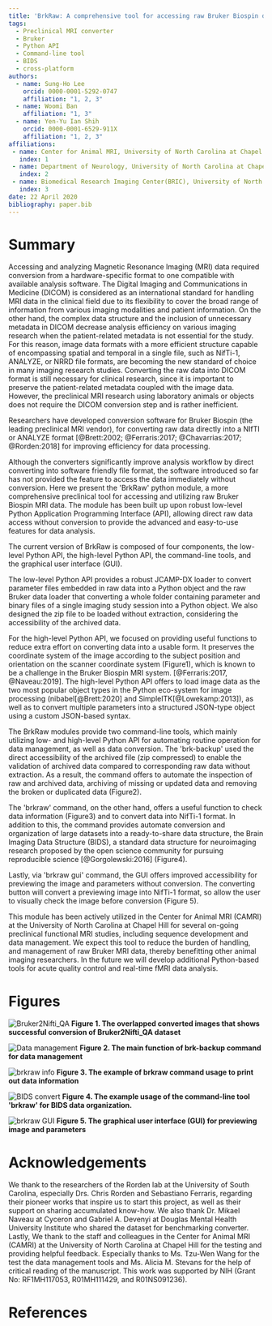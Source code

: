 ```yaml
---
title: 'BrkRaw: A comprehensive tool for accessing raw Bruker Biospin data'
tags:
  - Preclinical MRI converter
  - Bruker
  - Python API
  - Command-line tool
  - BIDS
  - cross-platform
authors:
  - name: Sung-Ho Lee
    orcid: 0000-0001-5292-0747
    affiliation: "1, 2, 3"
  - name: Woomi Ban
    affiliation: "1, 3"
  - name: Yen-Yu Ian Shih
    orcid: 0000-0001-6529-911X
    affiliation: "1, 2, 3"
affiliations:
 - name: Center for Animal MRI, University of North Carolina at Chapel Hill
   index: 1
 - name: Department of Neurology, University of North Carolina at Chapel Hill
   index: 2
 - name: Biomedical Research Imaging Center(BRIC), University of North Carolina at Chapel Hill 
   index: 3
date: 22 April 2020
bibliography: paper.bib
---
```


# Summary
Accessing and analyzing Magnetic Resonance Imaging (MRI) data required conversion from a hardware-specific format 
to one compatible with available analysis software. The Digital Imaging and Communications in Medicine (DICOM) 
is considered as an international standard for handling MRI data in the clinical field due to its flexibility 
to cover the broad range of information from various imaging modalities and patient information. On the other hand, 
the complex data structure and the inclusion of unnecessary metadata in DICOM decrease analysis efficiency 
on various imaging research when the patient-related metadata is not essential for the study. 
For this reason, image data formats with a more efficient structure capable of encompassing spatial and temporal 
in a single file, such as NifTi-1, ANALYZE, or NRRD file formats, are becoming the new standard of choice 
in many imaging research studies. Converting the raw data into DICOM format is still necessary for clinical research, 
since it is important to preserve the patient-related metadata coupled with the image data. 
However, the preclinical MRI research using laboratory animals or objects does not require the DICOM conversion step 
and is rather inefficient. 

Researchers have developed conversion software for Bruker Biospin (the leading preclinical MRI vendor), 
for converting raw data directly into a NIfTI or ANALYZE format 
[@Brett:2002; @Ferraris:2017; @Chavarrias:2017; @Rorden:2018] for improving efficiency for data processing.

Although the converters significantly improve analysis workflow by direct converting into software friendly file format,
the software introduced so far has not provided the feature to access the data immediately without conversion.
Here we present the 'BrkRaw' python module, a more comprehensive preclinical tool for accessing and utilizing
raw Bruker Biospin MRI data. The module has been built up upon robust low-level Python Application Programming Interface 
(API), allowing direct raw data access without conversion to provide the advanced and easy-to-use features 
for data analysis. 

The current version of BrkRaw is composed of four components, the low-level Python API, the high-level Python API,
the command-line tools, and the graphical user interface (GUI). 

The low-level Python API provides a robust JCAMP-DX loader to convert parameter files embedded in raw data 
into a Python object and the raw Bruker data loader that converting a whole folder containing parameter and 
binary files of a single imaging study session into a Python object. We also designed the zip file to be loaded 
without extraction, considering the accessibility of the archived data.

For the high-level Python API, we focused on providing useful functions to reduce extra effort on converting data into 
a usable form. It preserves the coordinate system of the image according to the subject position and orientation 
 on the scanner coordinate system (Figure1), which is known to be a challenge in the Bruker Biospin MRI system.
[@Ferraris:2017, @Naveau:2019].
The high-level Python API offers to load image data as the two most popular object types 
in the Python eco-system for image processing (nibabel[@Brett:2020] and SimpleITK[@Lowekamp:2013]), 
as well as to convert multiple parameters into a structured JSON-type object using a custom JSON-based syntax.

The BrkRaw modules provide two command-line tools, which mainly utilizing low- and high-level Python API for automating 
routine operation for data management, as well as data conversion. The 'brk-backup' used the direct accessibility 
of the archived file (zip compressed) to enable the validation of archived data compared to corresponding 
raw data without extraction. As a result, the command offers to automate the inspection of raw and archived data, 
archiving of missing or updated data and removing the broken or duplicated data (Figure2).

The 'brkraw' command, on the other hand, offers a useful function to check data information (Figure3) and 
to convert data into NifTi-1 format. In addition to this, the command provides automate conversion and organization 
of large datasets into a ready-to-share data structure, the Brain Imaging Data Structure (BIDS), 
a standard data structure for neuroimaging research proposed by the open science community 
for pursuing reproducible science [@Gorgolewski:2016] (Figure4).

Lastly, via 'brkraw gui' command, the GUI offers improved accessibility for previewing the image and parameters 
without conversion. The converting button will convert a previewing image into NifTi-1 format, 
so allow the user to visually check the image before conversion (Figure 5).  

This module has been actively utilized in the Center for Animal MRI (CAMRI) 
at the University of North Carolina at Chapel Hill for several on-going preclinical functional MRI studies, 
including sequence development and data management. We expect this tool to reduce the burden of handling, 
and management of raw Bruker MRI data, thereby benefitting other animal imaging researchers.
In the future we will develop additional Python-based tools for acute quality control and real-time fMRI data analysis.

# Figures
![Bruker2Nifti_QA](../../brkraw.github.io/imgs/bruker2nifti_qa.png)
**Figure 1. The overlapped converted images that shows successful conversion of Bruker2Nifti_QA dataset**

![Data management](../../brkraw.github.io/imgs/brk_backup.png)
**Figure 2. The main function of brk-backup command for data management**

![brkraw info](../../brkraw.github.io/imgs/brkraw_info.png)
**Figure 3. The example of brkraw command usage to print out data information** 

![BIDS convert](../../brkraw.github.io/imgs/brkraw_bids.png)
**Figure 4. The example usage of the command-line tool 'brkraw' for BIDS data organization.**

![brkraw GUI](../../brkraw.github.io/imgs/brkraw_gui.png)
**Figure 5. The graphical user interface (GUI) for previewing image and parameters**

# Acknowledgements

We thank to the researchers of the Rorden lab at the University of South Carolina, especially 
Drs. Chris Rorden and Sebastiano Ferraris, regarding their pioneer works that inspire us to start this project, 
as well as their support on sharing accumulated know-how. We also thank Dr. Mikael Naveau at Cyceron and 
Gabriel A. Devenyi at Douglas Mental Health University Institute who shared the dataset for benchmarking converter. 
Lastly, We thank to the staff and colleagues in the Center for Animal MRI (CAMRI) at the University 
of North Carolina at Chapel Hill for the testing and providing helpful feedback. Especially thanks to 
Ms. Tzu-Wen Wang for the test the data management tools and Ms. Alicia M. Stevans for the help of 
critical reading of the manuscript. This work was supported by NIH 
(Grant No: RF1MH117053, R01MH111429, and R01NS091236).

# References